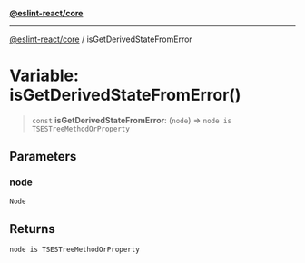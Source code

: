 [**@eslint-react/core**](../README.md)

***

[@eslint-react/core](../README.md) / isGetDerivedStateFromError

# Variable: isGetDerivedStateFromError()

> `const` **isGetDerivedStateFromError**: (`node`) => `node is TSESTreeMethodOrProperty`

## Parameters

### node

`Node`

## Returns

`node is TSESTreeMethodOrProperty`

